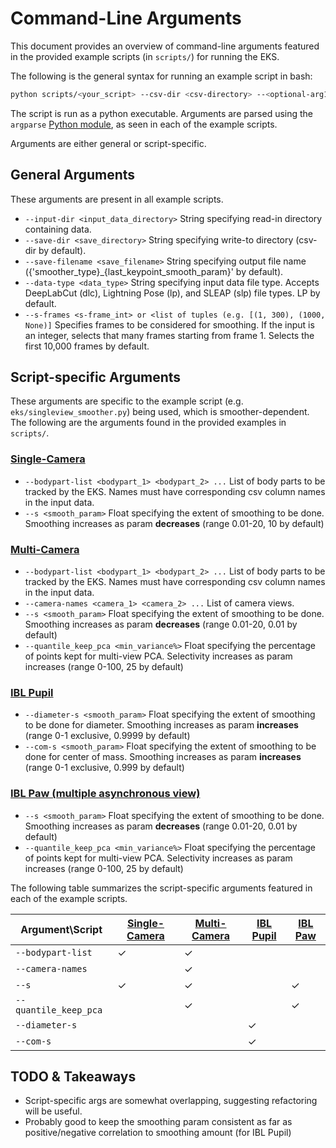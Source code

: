# Command-Line Arguments

This document provides an overview of command-line arguments featured in the provided example scripts (in `scripts/`)
for running the EKS.

The following is the general syntax for running an example script in bash:

```bash
python scripts/<your_script> --csv-dir <csv-directory> --<optional-arg1> <params1> --<optional-arg2> <params2> ...
```
The script is run as a python executable. Arguments are parsed using the `argparse`
[Python module](https://docs.python.org/3/library/argparse.html), as seen in each of
the example scripts.

Arguments are either general or script-specific.
## General Arguments
These arguments are present in all example scripts.
- `--input-dir <input_data_directory>` String specifying read-in directory containing data.
- `--save-dir <save_directory>` String specifying write-to directory (csv-dir by default).
- `--save-filename <save_filename>` String specifying output file name ({'smoother_type}_{last_keypoint_smooth_param}' by default).
- `--data-type <data_type>` String specifying input data file type. Accepts DeepLabCut (dlc), Lightning Pose (lp), and SLEAP (slp) file types. LP by default.
- `--s-frames <s-frame_int> or <list of tuples (e.g. [(1, 300), (1000, None)]` Specifies frames to be considered for smoothing. If the input is an integer, selects that many frames starting from frame 1.
Selects the first 10,000 frames by default.

## Script-specific Arguments
These arguments are specific to the example script (e.g. `eks/singleview_smoother.py`) being used, which is
smoother-dependent. The following are the arguments found in the provided examples in `scripts/`.
### [Single-Camera](../scripts/singlecam_example.py)
- `--bodypart-list <bodypart_1> <bodypart_2> ...` List of body parts to be tracked by the EKS. Names must have corresponding csv column names in the input data.
- `--s <smooth_param>` Float specifying the extent of smoothing to be done. Smoothing increases as param **decreases** (range 0.01-20, 10 by default)
### [Multi-Camera](../scripts/mirrored_multicam_example.py)
- `--bodypart-list <bodypart_1> <bodypart_2> ...` List of body parts to be tracked by the EKS. Names must have corresponding csv column names in the input data.
- `--camera-names <camera_1> <camera_2> ...` List of camera views.
- `--s <smooth_param>` Float specifying the extent of smoothing to be done. Smoothing increases as param **decreases** (range 0.01-20, 0.01 by default)
- `--quantile_keep_pca <min_variance%>` Float specifying the percentage of points kept for multi-view PCA. Selectivity increases as param increases (range 0-100, 25 by default)
### [IBL Pupil](../scripts/ibl_pupil_example.py)
- `--diameter-s <smooth_param>` Float specifying the extent of smoothing to be done for diameter. Smoothing increases as param **increases** (range 0-1 exclusive, 0.9999 by default)
- `--com-s <smooth_param>` Float specifying the extent of smoothing to be done for center of mass. Smoothing increases as param **increases** (range 0-1 exclusive, 0.999 by default)
### [IBL Paw (multiple asynchronous view)](../scripts/ibl_paw_multiview_example.py)
- `--s <smooth_param>` Float specifying the extent of smoothing to be done. Smoothing increases as param **decreases** (range 0.01-20, 0.01 by default)
- `--quantile_keep_pca <min_variance%>` Float specifying the percentage of points kept for multi-view PCA. Selectivity increases as param increases (range 0-100, 25 by default)

The following table summarizes the script-specific arguments featured in each of the example scripts.

| Argument\Script       | [Single-Camera](../scripts/singlecam_example.py) | [Multi-Camera](../scripts/mirrored_multicam_example.py) | [IBL Pupil](../scripts/ibl_pupil_example.py) | [IBL Paw](../scripts/ibl_paw_multiview_example.py) |
|-----------------------|---------------|--------------|-----------|---------------------|
| `--bodypart-list`     | ✓             | ✓            |           |                     |
| `--camera-names`      |               | ✓            |           |                     |
| `--s`                 | ✓             | ✓            |           | ✓                   |
| `--quantile_keep_pca` |               | ✓            |           | ✓                   |
| `--diameter-s`        |               |              | ✓         |                     |
| `--com-s`             |               |              | ✓         |                     |

## TODO & Takeaways
- Script-specific args are somewhat overlapping, suggesting refactoring will be useful.
- Probably good to keep the smoothing param consistent as far as positive/negative correlation to smoothing amount (for IBL Pupil)